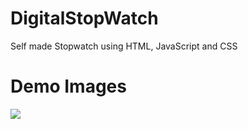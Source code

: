 # DigitalStopWatch
Self made Stopwatch using HTML, JavaScript and CSS


# Demo Images

<img src="https://graph.org/file/92fa9613eab1fa1083d72.png" />
